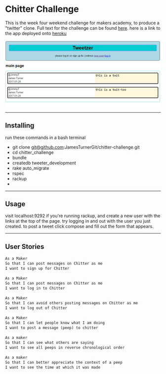 Chitter Challenge
===
This is the week four weekend challenge for makers academy, to produce a "twitter" clone. Full text for the challenge can be found [here](challenge_text.md). here is a link to the app deployed onto [heroku](tweetzer.herokuapp.com)

![image of app](app.JPG)

-----
Installing
---
run these commands in a bash terminal
- git clone git@github.com:JamesTurnerGit/chitter-challenge.git
- cd chitter_challenge
- bundle
- createdb tweeter_development
- rake auto_migrate
- rspec
- rackup  
-
-----
Usage
---
visit localhost:9292 if you're running rackup, and create a new user with the links at the top of the page. try logging in and out with the user you just created. to post a tweet click compose and fill out the form that appears.

---

User Stories
---
```
As a Maker
So that I can post messages on Chitter as me
I want to sign up for Chitter

As a Maker
So that I can post messages on Chitter as me
I want to log in to Chitter

As a Maker
So that I can avoid others posting messages on Chitter as me
I want to log out of Chitter

As a Maker
So that I can let people know what I am doing  
I want to post a message (peep) to chitter

As a maker
So that I can see what others are saying  
I want to see all peeps in reverse chronological order

As a maker
So that I can better appreciate the context of a peep
I want to see the time at which it was made
```
